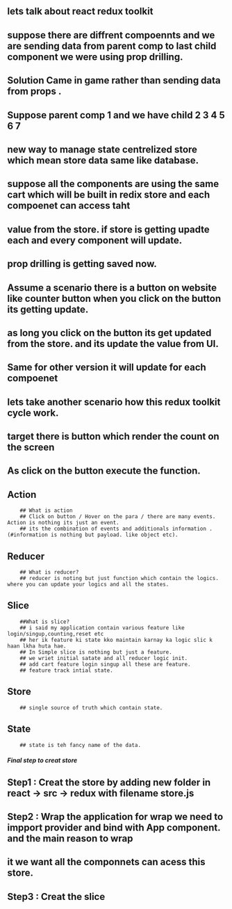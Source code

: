 ## lets talk about react redux toolkit

## suppose there are diffrent compoennts and we are sending data from parent comp to last child component we were using prop drilling.

## Solution Came in game rather than sending data from props .

## Suppose parent comp 1 and we have child 2 3 4 5 6 7 

## new way to manage state centrelized store  which mean store data same like database.

## suppose all the components are using the same cart which will be built in redix store and each compoenet can access taht

## value from the store. if store is getting upadte each and every component will update.

## prop drilling is getting saved now.

## Assume a scenario there is a  button on website like counter button when you click on the button its getting update.

## as long you click on the button its get updated from the store. and its update the value from UI.

## Same for other version it will update for each compoenet



## lets take another scenario how this redux toolkit cycle work.
## target there is button which render the count on the screen
## As click on the button execute the function.


## Action
        ## What is action 
        ## Click on button / Hover on the para / there are many events. Action is nothing its just an event.
        ## its the combination of events and additionals information . (#information is nothing but payload. like object etc).

## Reducer
        ## What is reducer?
        ## reducer is noting but just function which contain the logics. where you can update your logics and all the states.

## Slice
        ##What is slice?
        ## i said my application contain various feature like login/singup,counting,reset etc
        ## her ik feature ki state kko maintain karnay ka logic slic k haan lkha huta hae.
        ## In Simple slice is nothing but just a feature.
        ## we wriet initial satate and all reducer logic init.
        ## add cart feature login singup all these are feature.
        ## feature track intial state.

## Store
        ## single source of truth which contain state.

## State
        ## state is teh fancy name of the data.


##### Final step to creat store

## Step1 : Creat the store by adding new folder in react -> src -> redux with filename store.js

## Step2 : Wrap the application for wrap we need to impport provider and bind with App component. and the main reason to wrap

## it we want all the componnets can acess this store.

## Step3 : Creat the slice